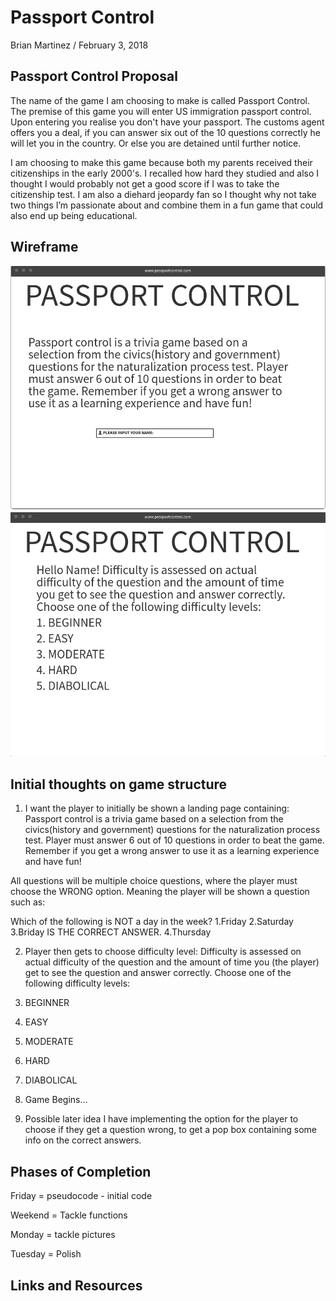 # Passport Control

Brian Martinez / February 3, 2018 

## Passport Control Proposal  

The name of the game I am choosing to make is called Passport Control. The premise of this game you will enter US immigration passport control. Upon entering you realise you don't have your passport. The customs agent offers you a deal, if you can answer six out of the 10 questions correctly he will let you in the country. Or else you are detained until further notice. 

I am choosing to make this game because both my parents received their citizenships in the early 2000's. I recalled how hard they studied and also I thought I would probably not get a good score if I was to take the citizenship test. I am also a diehard jeopardy fan so I thought why not take two things I’m passionate about and combine them in a fun game that could also end up being educational.

## Wireframe   

![imagename](./assets/image1.png)
![imagename](./assets/image2.png)

## Initial thoughts on game structure 

1. I want the player to initially be shown a landing page containing:
Passport control is a trivia game based on a selection from the civics(history and government) questions for the naturalization process test. Player must answer 6 out of 10 questions in order to beat the game. Remember if you get a wrong answer to use it as a learning experience and have fun!

All questions will be multiple choice questions, where the player must choose the WRONG option. Meaning the player will be shown a question such as:

Which of the following is NOT a day in the week?
1.Friday
2.Saturday
3.Briday				IS THE CORRECT ANSWER.
4.Thursday

2. Player then gets to choose difficulty level:
Difficulty is assessed on actual difficulty of the question and the amount of time you (the player) get to see the question and answer correctly. Choose one of the following difficulty levels:

1. BEGINNER
2. EASY
3. MODERATE
4. HARD
5. DIABOLICAL

3. Game Begins…

4. Possible later idea I have implementing the option for the player to choose if they get a question wrong, to get a pop box containing some info on the correct answers.


## Phases of Completion
Friday = pseudocode - initial code

Weekend = Tackle functions

Monday = tackle pictures

Tuesday = Polish

## Links and Resources  
